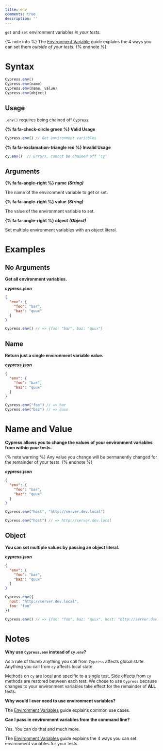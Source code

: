 ```yaml
---
title: env
comments: true
description: ''
---
```


`get` and `set` environment variables *in your tests*.

{% note info %}
The [Environment Variable](https://on.cypress.io/guides/environment-variables) guide explains the 4 ways you can set them *outside of your tests*.
{% endnote %}

# Syntax

```javascript
Cypress.env()
Cypress.env(name)
Cypress.env(name, value)
Cypress.env(object)
```

## Usage

`.env()` requires being chained off `Cypress`.

**{% fa fa-check-circle green %} Valid Usage**

```javascript
Cypress.env() // Get environment variables
```

**{% fa fa-exclamation-triangle red %} Invalid Usage**

```javascript
cy.env()  // Errors, cannot be chained off 'cy'
```

## Arguments

**{% fa fa-angle-right %} name**  ***(String)***

The name of the environment variable to get or set.

**{% fa fa-angle-right %} value**  ***(String)***

The value of the environment variable to set.

**{% fa fa-angle-right %} object**  ***(Object)***

Set multiple environment variables with an object literal.

# Examples

## No Arguments

**Get all environment variables.**

***cypress.json***

```json
{
  "env": {
    "foo": "bar",
    "baz": "quux"
  }
}
```

```javascript
Cypress.env() // => {foo: "bar", baz: "quux"}
```

## Name

**Return just a single environment variable value.**

***cypress.json***

```json
{
  "env": {
    "foo": "bar",
    "baz": "quux"
  }
}
```

```javascript
Cypress.env("foo") // => bar
Cypress.env("baz") // => quux
```

# Name and Value

**Cypress allows you to change the values of your environment variables from within your tests.**

{% note warning  %}
Any value you change will be permanently changed for the remainder of your tests.
{% endnote %}

***cypress.json***

```json
{
  "env": {
    "foo": "bar",
    "baz": "quux"
  }
}
```

```javascript
Cypress.env("host", "http://server.dev.local")

Cypress.env("host") // => http://server.dev.local
```

## Object

**You can set multiple values by passing an object literal.**

***cypress.json***

```json
{
  "env": {
    "foo": "bar",
    "baz": "quux"
  }
}
```

```javascript
Cypress.env({
  host: "http://server.dev.local",
  foo: "foo"
})

Cypress.env() // => {foo: "foo", baz: "quux", host: "http://server.dev.local"}
```

# Notes

**Why use `Cypress.env` instead of `cy.env`?**

As a rule of thumb anything you call from `Cypress` affects global state. Anything you call from `cy` affects local state.

Methods on `cy` are local and specific to a single test. Side effects from `cy` methods are restored between each test. We chose to use `Cypress` because changes to your environment variables take effect for the remainder of **ALL** tests.

**Why would I ever need to use environment variables?**

The [Environment Variables](https://on.cypress.io/guides/environment-variables) guide explains common use cases.

**Can I pass in environment variables from the command line?**

Yes. You can do that and much more.

The [Environment Variables](https://on.cypress.io/guides/environment-variables) guide explains the 4 ways you can set environment variables for your tests.
